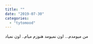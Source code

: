 ```yaml
---
title: ""
date: "2019-07-30"
categories: 
  - "tytomood"
---
```


من میومدم... اون نمیومد هنوزم میام.. اون نمیاد
